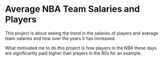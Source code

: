 # Average NBA Team Salaries and Players

This project is about seeing the trend in the salaries of players and average team salaries and how over the years it has increased. 

What motivated me to do this project is how players in the NBA these days are significantly paid higher than players in the 80s for an example. 
